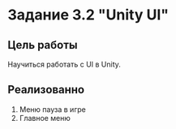 # Задание 3.2 "Unity UI"
## Цель работы
Научиться работать с UI в Unity.
## Реализованно
1. Меню пауза в игре
2. Главное меню
